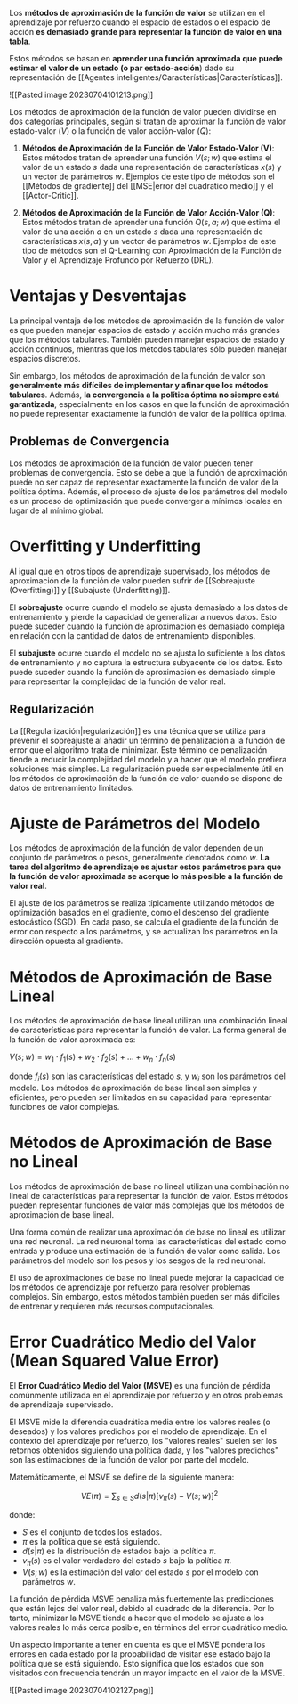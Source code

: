 Los **métodos de aproximación de la función de valor** se utilizan en el aprendizaje por refuerzo cuando el espacio de estados o el espacio de acción **es demasiado grande para representar la función de valor en una tabla**.

Estos métodos se basan en **aprender una función aproximada que puede estimar el valor de un estado (o par estado-acción**) dado su representación de [[Agentes inteligentes/Características|Características]].

![[Pasted image 20230704101213.png]]

Los métodos de aproximación de la función de valor pueden dividirse en dos categorías principales, según si tratan de aproximar la función de valor estado-valor ($V$) o la función de valor acción-valor ($Q$):

1. **Métodos de Aproximación de la Función de Valor Estado-Valor (V)**: Estos métodos tratan de aprender una función $V(s; w)$ que estima el valor de un estado $s$ dada una representación de características $x(s)$ y un vector de parámetros $w$. Ejemplos de este tipo de métodos son el [[Métodos de gradiente]] del [[MSE|error del cuadratico medio]] y el [[Actor-Critic]].

2. **Métodos de Aproximación de la Función de Valor Acción-Valor (Q)**: Estos métodos tratan de aprender una función $Q(s, a; w)$ que estima el valor de una acción $a$ en un estado $s$ dada una representación de características $x(s, a)$ y un vector de parámetros $w$. Ejemplos de este tipo de métodos son el Q-Learning con Aproximación de la Función de Valor y el Aprendizaje Profundo por Refuerzo (DRL).

# Ventajas y Desventajas

La principal ventaja de los métodos de aproximación de la función de valor es que pueden manejar espacios de estado y acción mucho más grandes que los métodos tabulares. También pueden manejar espacios de estado y acción continuos, mientras que los métodos tabulares sólo pueden manejar espacios discretos.

Sin embargo, los métodos de aproximación de la función de valor son **generalmente más difíciles de implementar y afinar que los métodos tabulares**. Además, **la convergencia a la política óptima no siempre está garantizada**, especialmente en los casos en que la función de aproximación no puede representar exactamente la función de valor de la política óptima.

## Problemas de Convergencia

Los métodos de aproximación de la función de valor pueden tener problemas de convergencia. Esto se debe a que la función de aproximación puede no ser capaz de representar exactamente la función de valor de la política óptima. Además, el proceso de ajuste de los parámetros del modelo es un proceso de optimización que puede converger a mínimos locales en lugar de al mínimo global.

# Overfitting y Underfitting

Al igual que en otros tipos de aprendizaje supervisado, los métodos de aproximación de la función de valor pueden sufrir de [[Sobreajuste (Overfitting)]] y [[Subajuste (Underfitting)]]. 

El **sobreajuste** ocurre cuando el modelo se ajusta demasiado a los datos de entrenamiento y pierde la capacidad de generalizar a nuevos datos. Esto puede suceder cuando la función de aproximación es demasiado compleja en relación con la cantidad de datos de entrenamiento disponibles.

El **subajuste** ocurre cuando el modelo no se ajusta lo suficiente a los datos de entrenamiento y no captura la estructura subyacente de los datos. Esto puede suceder cuando la función de aproximación es demasiado simple para representar la complejidad de la función de valor real.

## Regularización

La [[Regularización|regularización]] es una técnica que se utiliza para prevenir el sobreajuste al añadir un término de penalización a la función de error que el algoritmo trata de minimizar. Este término de penalización tiende a reducir la complejidad del modelo y a hacer que el modelo prefiera soluciones más simples. La regularización puede ser especialmente útil en los métodos de aproximación de la función de valor cuando se dispone de datos de entrenamiento limitados.

# Ajuste de Parámetros del Modelo

Los métodos de aproximación de la función de valor dependen de un conjunto de parámetros o pesos, generalmente denotados como $w$. **La tarea del algoritmo de aprendizaje es ajustar estos parámetros para que la función de valor aproximada se acerque lo más posible a la función de valor real**.

El ajuste de los parámetros se realiza típicamente utilizando métodos de optimización basados en el gradiente, como el descenso del gradiente estocástico (SGD). En cada paso, se calcula el gradiente de la función de error con respecto a los parámetros, y se actualizan los parámetros en la dirección opuesta al gradiente.

# Métodos de Aproximación de Base Lineal

Los métodos de aproximación de base lineal utilizan una combinación lineal de características para representar la función de valor. La forma general de la función de valor aproximada es:

$V(s; w) = w_1 \cdot f_1(s) + w_2 \cdot f_2(s) + \ldots + w_n \cdot f_n(s)$

donde $f_i(s)$ son las características del estado $s$, y $w_i$ son los parámetros del modelo. Los métodos de aproximación de base lineal son simples y eficientes, pero pueden ser limitados en su capacidad para representar funciones de valor complejas.

# Métodos de Aproximación de Base no Lineal

Los métodos de aproximación de base no lineal utilizan una combinación no lineal de características para representar la función de valor. Estos métodos pueden representar funciones de valor más complejas que los métodos de aproximación de base lineal.

Una forma común de realizar una aproximación de base no lineal es utilizar una red neuronal. La red neuronal toma las características del estado como entrada y produce una estimación de la función de valor como salida. Los parámetros del modelo son los pesos y los sesgos de la red neuronal.

El uso de aproximaciones de base no lineal puede mejorar la capacidad de los métodos de aprendizaje por refuerzo para resolver problemas complejos. Sin embargo, estos métodos también pueden ser más difíciles de entrenar y requieren más recursos computacionales.

# Error Cuadrático Medio del Valor (Mean Squared Value Error)

El **Error Cuadrático Medio del Valor (MSVE)** es una función de pérdida comúnmente utilizada en el aprendizaje por refuerzo y en otros problemas de aprendizaje supervisado. 

El MSVE mide la diferencia cuadrática media entre los valores reales (o deseados) y los valores predichos por el modelo de aprendizaje. En el contexto del aprendizaje por refuerzo, los "valores reales" suelen ser los retornos obtenidos siguiendo una política dada, y los "valores predichos" son las estimaciones de la función de valor por parte del modelo.

Matemáticamente, el MSVE se define de la siguiente manera:

$$VE(\pi) = \sum_{s \in S} d(s|\pi) [v_\pi(s) - V(s; w)]^2$$

donde:

- $S$ es el conjunto de todos los estados.
- $\pi$ es la política que se está siguiendo.
- $d(s|\pi)$ es la distribución de estados bajo la política $\pi$.
- $v_\pi(s)$ es el valor verdadero del estado $s$ bajo la política $\pi$.
- $V(s; w)$ es la estimación del valor del estado $s$ por el modelo con parámetros $w$.

La función de pérdida MSVE penaliza más fuertemente las predicciones que están lejos del valor real, debido al cuadrado de la diferencia. Por lo tanto, minimizar la MSVE tiende a hacer que el modelo se ajuste a los valores reales lo más cerca posible, en términos del error cuadrático medio.

Un aspecto importante a tener en cuenta es que el MSVE pondera los errores en cada estado por la probabilidad de visitar ese estado bajo la política que se está siguiendo. Esto significa que los estados que son visitados con frecuencia tendrán un mayor impacto en el valor de la MSVE.

![[Pasted image 20230704102127.png]]
